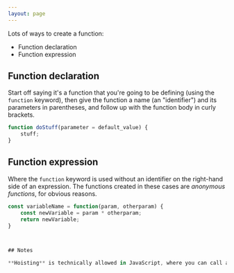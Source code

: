 ```yaml
---
layout: page
---
```

Lots of ways to create a function:

* Function declaration
* Function expression

## Function declaration

Start off saying it's a function that you're going to be defining (using the `function` keyword), then give the function a name (an "identifier") and its parameters in parentheses, and follow up with the function body in curly brackets.

```javascript
function doStuff(parameter = default_value) {
	stuff;
}
```

## Function expression

Where the `function` keyword is used without an identifier on the right-hand side of an expression.  The functions created in these cases are *anonymous functions*, for obvious reasons.

```javascript
const variableName = function(param, otherparam) {
	const newVariable = param * otherparam;
	return newVariable;
}



## Notes

**Hoisting** is technically allowed in JavaScript, where you can call a function before it's been defined using the `function` keyword, but it's considered *bad practice*, so don't do it!
